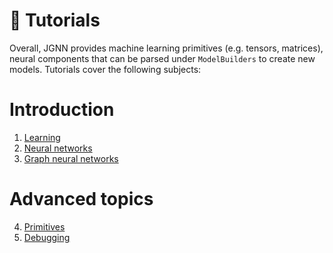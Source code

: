 # :dart: Tutorials
Overall, JGNN provides machine learning primitives (e.g. tensors, matrices),
neural components that can be parsed under `ModelBuilders` to create
new models. 
Tutorials cover the following subjects:

# Introduction
1. [Learning](Learning.md)
2. [Neural networks](NN.md)
3. [Graph neural networks](GNN.md)

# Advanced topics
4. [Primitives](Primitives.md)
5. [Debugging](Debugging.md)
